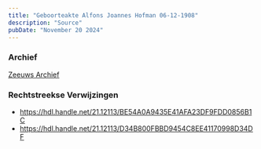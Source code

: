 ```yaml
---
title: "Geboorteakte Alfons Joannes Hofman 06-12-1908"
description: "Source"
pubDate: "November 20 2024"
---
```


### Archief
[Zeeuws Archief](https://www.zeeuwsarchief.nl/)

### Rechtstreekse Verwijzingen
- https://hdl.handle.net/21.12113/BE54A0A9435E41AFA23DF9FDD0856B1C
- https://hdl.handle.net/21.12113/D34B800FBBD9454C8EE41170998D34DF